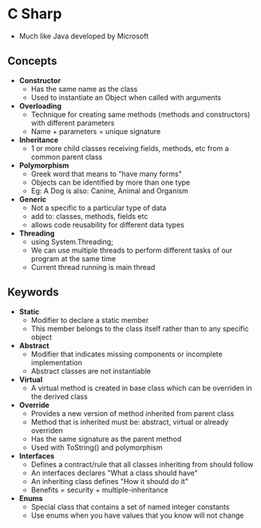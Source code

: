 # C Sharp
- Much like Java developed by Microsoft

## Concepts
- **Constructor**
	- Has the same name as the class 
	- Used to instantiate an Object when called with arguments
- **Overloading**
	- Technique for creating same methods (methods and constructors) with different parameters
	- Name + parameters = unique signature
- **Inheritance**
	- 1 or more child classes receiving fields, methods, etc from a common parent class
- **Polymorphism**
	- Greek word that means to "have many forms"
	- Objects can be identified by more than one type
	- Eg: A Dog is also: Canine, Animal and Organism
- **Generic**
	- Not a specific to a particular type of data
	- add <T> to: classes, methods, fields etc
	- allows code reusability for different data types
- **Threading**
	- using System.Threading;
	- We can use multiple threads to perform different tasks of our program at the same time
	- Current thread running is main thread

## Keywords
- **Static**
	- Modifier to declare a static member
	- This member belongs to the class itself rather than to any specific object
- **Abstract**
	- Modifier that indicates missing components or incomplete implementation
	- Abstract classes are not instantiable
- **Virtual**
	- A virtual method is created in base class which can be overriden in the derived class
- **Override**
	- Provides a new version of method inherited from parent class
	- Method that is inherited must be: abstract, virtual or already overriden
	- Has the same signature as the parent method
	- Used with ToString() and polymorphism
- **Interfaces**
	- Defines a contract/rule that all classes inheriting from should follow
	- An interfaces declares "What a class should have"
	- An inheriting class defines "How it should do it"
	- Benefits = security + multiple-inheritance 
- **Enums**
	- Special class that contains a set of named integer constants
	- Use enums when you have values that you know will not change
